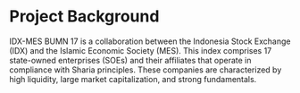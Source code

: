 # Project Background
IDX-MES BUMN 17 is a collaboration between the Indonesia Stock Exchange (IDX) and the Islamic Economic Society (MES). This index comprises 17 state-owned enterprises (SOEs) and their affiliates that operate in compliance with Sharia principles. These companies are characterized by high liquidity, large market capitalization, and strong fundamentals.

